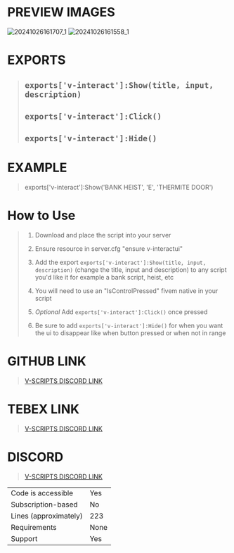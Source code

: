 # PREVIEW IMAGES
![20241026161707_1](https://github.com/user-attachments/assets/1da1b4cd-2b52-4d26-8da0-150536cf55c7)
![20241026161558_1](https://github.com/user-attachments/assets/01981513-16f2-4232-91db-f6cd0a204f9d)


# EXPORTS
> ## `exports['v-interact']:Show(title, input, description)`
> ## `exports['v-interact']:Click()`
> ## `exports['v-interact']:Hide()`


# EXAMPLE

> exports['v-interact']:Show('BANK HEIST', 'E', 'THERMITE DOOR')

# How to Use
> 1) Download and place the script into your server
> 
> 2) Ensure resource in server.cfg "ensure v-interactui"
> 
> 3) Add the export `exports['v-interact']:Show(title, input, description)` (change the title, input and description) to any script you'd like it for example a bank script, heist, etc
> 
> 4) You will need to use an "IsControlPressed" fivem native in your script
> 
> 5) *Optional* Add `exports['v-interact']:Click()` once pressed
> 
> 6) Be sure to add `exports['v-interact']:Hide()` for when you want the ui to disappear like when button pressed or when not in range

# GITHUB LINK

> [V-SCRIPTS DISCORD LINK](https://discord.gg/dKG93Tt9AQ)

# TEBEX LINK

> [V-SCRIPTS DISCORD LINK](https://discord.gg/dKG93Tt9AQ)

# DISCORD

> [V-SCRIPTS DISCORD LINK](https://discord.gg/dKG93Tt9AQ)

|                                         |                                |
|-------------------------------------|----------------------------|
| Code is accessible       | Yes                 |
| Subscription-based      | No                 |
| Lines (approximately)  | 223  |
| Requirements                | None|
| Support                           | Yes                 |
